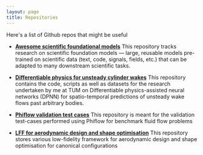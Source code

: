 ```yaml
---
layout: page
title: Repositories
---
```


Here's a list of Github repos that might be useful

* [**Awesome scientific foundational models**]([https://github.com/tum-pbs/DiffPhys-CylinderWakeFlow](https://github.com/ParamIntelligence/Awesome-Scientific-Foundation-Models))
This repository tracks research on scientific foundation models — large, reusable models pre-trained on scientific data (text, code, signals, fields, etc.) that can be adapted to many downstream scientific tasks.

* [**Differentiable physics for unsteady cylinder wakes**](https://github.com/tum-pbs/DiffPhys-CylinderWakeFlow) This repository contains the code, scripts as well as datasets for the research undertaken by me at TUM on Differentiable physics-assisted neural networks (DPNN) for spatio-temporal predictions of unsteady wake flows past arbitrary bodies.

* [**Phiflow validation test cases**](https://github.com/shuvayanb/Phiflow_validation) This repository is meant for the validation test-cases performed using Phiflow for benchmark fluid flow problems

* [**LFF for aerodynamic design and shape optimisation**](https://github.com/shuvayanb/LFF-for-design-and-optimisation) This repository stores various low-fidelity framework for aerodynamic design and shape optimisation for canonical configurations

